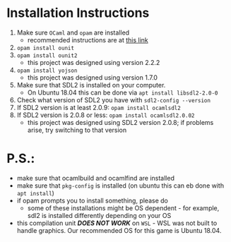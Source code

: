 # Installation Instructions
1. Make sure `OCaml` and `opam` are installed
    - recommended instructions are at [this link](https://www.cs.cornell.edu/courses/cs3110/2020sp/install.html)
2. `opam install ounit`
3. `opam install ounit2`
    - this project was designed using version 2.2.2
4. `opam install yojson`
    - this project was designed using version 1.7.0
5. Make sure that SDL2 is installed on your computer. 
    - On Ubuntu 18.04 this can be done via `apt install libsdl2-2.0-0`
6. Check what version of SDL2 you have with `sdl2-config --version`
7. If SDL2 version is at least 2.0.9: `opam install ocamlsdl2`
8. If SDL2 version is 2.0.8 or less:  `opam install ocamlsdl2.0.02`
    - this project was designed using SDL2 version 2.0.8; if problems arise, try switching to that version

# P.S.:
  - make sure that ocamlbuild and ocamlfind are installed
  - make sure that `pkg-config` is installed (on ubuntu this can eb done with `apt install`)
  - if opam prompts you to install something, please do
    - some of these installations might be OS dependent - for example, sdl2
      is installed differently depending on your OS
  - this compilation unit ***DOES NOT WORK*** on `WSL` - WSL was not built to
    handle graphics. Our recommended OS for this game is Ubuntu 18.04.